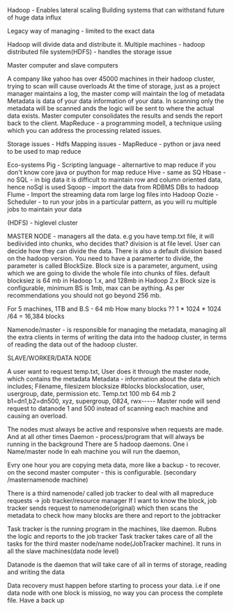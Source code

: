 Hadoop - Enables lateral scaling
Building systems that can withstand future of huge data influx

Legacy way of managing - limited to the exact data

Hadoop will divide data and distribute it.
Multiple machines - hadoop distributed file system(HDFS) - handles the storage issue

Master computer and slave computers

A company like yahoo has over 45000 machines in their hadoop cluster, trying to scan will cause overloads
At the time of storage, just as a project manager maintains a log, the master comp will maintain the log of metadata 
Metadata is data of your data information of your data. 
In scanning only the metadata will be scanned ands the logic will be sent to where the actual data exists.
Master computer consolidates the results and sends the report back to the client.
MapReduce - a programming modell, a technique usiing which you can address the processing related issues. 

Storage issues - Hdfs
Mapping issues - MapReduce - python or java need to be used to map reduce


Eco-systems
Pig - Scripting language - alternartive to map reduce if you don't know core java or puython for map reduce
Hive - same as SQ
Hbase - no SQL - in big data it is difficult to maintain row and column oriented data, hence noSql is used
Sqoop - import the data from RDBMS DBs to hadoop
Flume - Import the streaming data rom large log files into Hadoop
Oozie - Scheduler - to run your jobs in a particular pattern, as you will ru multiple jobs to maintain your data







(HDFS) - higlevel cluster

MASTER NODE - managers all the data. e.g you have temp.txt file, it will bediivided into chunks, who decides that? division is at file level. User can decide how they can divide the data. There is also a default division based on the hadoop version. You need to have a paramerter to divide, the parameter is called BlockSize.
Block size is a parameter, argument, using which we are going to divide the whole file into chunks of files.
default blocksiez is 64 mb in Hadoop 1.x, and 128mb in Hadoop 2.x
Block size is configurable, minimum BS is 1mb, max can be aything. As per recommendations you should not go beyond 256 mb.

For 5 machines, 
1TB and B.S - 64 mb
How many blocks ??
1 * 1024 * 1024 /64 = 16,384 blocks 

Namenode/master - is responsible for managing the metadata, managing all the extra clients in terms of writing the data into the hadoop cluster, in terms of reading the data out of the hadoop cluster.


SLAVE/WORKER/DATA NODE



A user want to request temp.txt, User does it through the master node, which contains the metadata
Metadata - information about the data which includes; Filename, filesizem blocksize #blocks blockslocation, user, usergroup, date, permission etc.
                                                      Temp.txt  100 mb    64 mb      2      b1=dn1,b2=dn500, xyz, supergroup, 0824, rwx-----
Master node will send request to datanode 1 and 500 instead of scanning each machine and causing an overload.

The nodes must always be active and responsive when requests are made. And at all other times
Daemon - process/program that will always be running in the background
There are 5 hadoop daemons. One i Name/master node
In eah machine you will run the daemon,

Evry one hour you are copying meta data, more like a backup - to recover. on the second master computer - this is configurable. (secondary /masternamenode machine)

There is a third namenode/ called job tracker to deal with all mapreduce requests -> job tracker/resource manager
If I want to know the block, job tracker sends request to namenode(original) which then scans the metadata to check how many blocks are there and report to the jobtracker

Task tracker is the running program in the machines, like daemon. Rubns the logic and reports to the job tracker
Task tracker takes care of all the tasks for the third master node/name node(JobTracker machine). It runs in all the slave machines(data node level)

Datanode is the daemon that will take care of all in terms of storage, reading and writing the data

Data recovery must happen before starting to process your data. i.e if one data node with one block is missiog, no way you can process the complete file. Have a back up  
